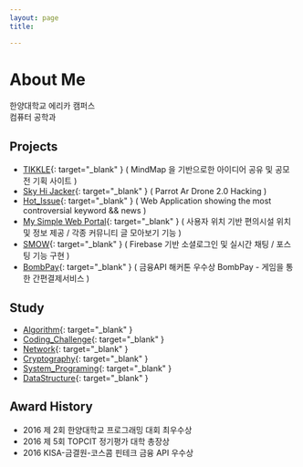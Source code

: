 ```yaml
---
layout: page 
title:

---
```


About Me
=====
한양대학교 에리카 캠퍼스<br>컴퓨터 공학과

Projects
-----
- [TIKKLE](https://github.com/YunJinHan/TIKKLE){: target="_blank" } ( MindMap 을 기반으로한 아이디어 공유 및 공모전 기획 사이트 )
- [Sky Hi Jacker](https://github.com/YunJinHan/Sky_Hi_Jacker){: target="_blank" } ( Parrot Ar Drone 2.0 Hacking )
- [Hot_Issue](https://github.com/YunJinHan/Hot_Issue){: target="_blank" } ( Web Application showing the most controversial keyword && news )
- [My Simple Web Portal](https://github.com/YunJinHan/My_Simple_Web_Portal){: target="_blank" } ( 사용자 위치 기반 편의시설 위치 및 정보 제공 / 각종 커뮤니티 글 모아보기 기능 )
- [SMOW](https://github.com/YunJinHan/SMOW){: target="_blank" } ( Firebase 기반 소셜로그인 및 실시간 채팅 / 포스팅 기능 구현 )
- [BombPay](https://github.com/YunJinHan/BombPay){: target="_blank" } ( 금융API 해커톤 우수상 BombPay - 게임을 통한 간편결제서비스 )

Study
----
- [Algorithm](https://github.com/YunJinHan/Algorithm){: target="_blank" }
- [Coding_Challenge](https://github.com/YunJinHan/Coding_Challenge){: target="_blank" }
- [Network](https://github.com/YunJinHan/Network){: target="_blank" }
- [Cryptography](https://github.com/YunJinHan/Cryptography){: target="_blank" }
- [System_Programing](https://github.com/YunJinHan/System_Programing){: target="_blank" }
- [DataStructure](https://github.com/YunJinHan/DataStructure){: target="_blank" }

Award History
-----
- 2016 제 2회 한양대학교 프로그래밍 대회 최우수상
- 2016 제 5회 TOPCIT 정기평가 대학 총장상
- 2016 KISA-금결원-코스콤 핀테크 금융 API 우수상